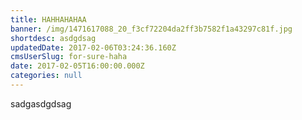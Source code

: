 ```yaml
---
title: HAHHAHAHAA
banner: /img/1471617088_20_f3cf72204da2ff3b7582f1a43297c81f.jpg
shortdesc: asdgdsag
updatedDate: 2017-02-06T03:24:36.160Z
cmsUserSlug: for-sure-haha
date: 2017-02-05T16:00:00.000Z
categories: null
---
```


sadgasdgdsag